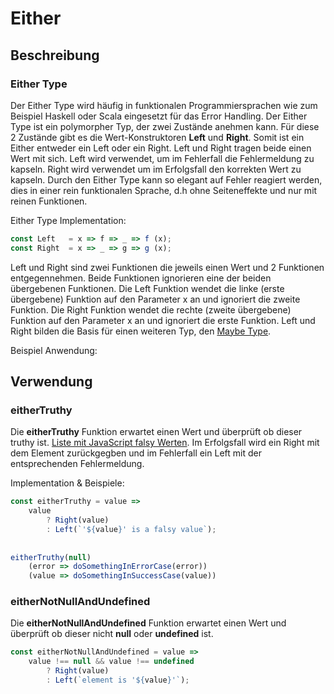 # Either

## Beschreibung

### Either Type

Der Either Type wird häufig in funktionalen Programmiersprachen wie zum Beispiel Haskell oder Scala eingesetzt für das Error Handling. Der Either Type ist ein polymorpher Typ, der zwei Zustände anehmen kann. Für diese 2 Zustände gibt es die Wert-Konstruktoren **Left** und **Right**. Somit ist ein Either entweder ein Left oder ein Right. Left und Right tragen beide einen Wert mit sich. Left wird verwendet, um im Fehlerfall die Fehlermeldung zu kapseln. Right wird verwendet um im Erfolgsfall den korrekten Wert zu kapseln. Durch den Either Type kann so elegant auf Fehler reagiert werden, dies in einer rein funktionalen Sprache,  d.h ohne Seiteneffekte und nur mit reinen Funktionen.

Either Type Implementation:

```javascript
const Left   = x => f => _ => f (x);
const Right  = x => _ => g => g (x);
```

Left und Right sind zwei Funktionen die jeweils einen Wert und 2 Funktionen entgegennehmen. Beide Funktionen ignorieren eine der beiden übergebenen Funktionen. Die Left Funktion wendet die linke \(erste übergebene\) Funktion auf den Parameter x an und ignoriert die zweite Funktion. Die Right Funktion wendet die rechte \(zweite übergebene\) Funktion auf den Parameter x an und ignoriert die erste Funktion. Left und Right bilden die Basis für einen weiteren Typ, den [Maybe Type](maybe.md).

Beispiel Anwendung:

## Verwendung

### eitherTruthy

Die **eitherTruthy** Funktion erwartet einen Wert und überprüft ob dieser truthy ist. [Liste mit JavaScript falsy Werten](https://developer.mozilla.org/en-US/docs/Glossary/Falsy). Im Erfolgsfall wird ein Right mit dem Element zurückgegben und im Fehlerfall ein Left mit der entsprechenden Fehlermeldung.

Implementation & Beispiele:

```javascript
const eitherTruthy = value =>
    value
        ? Right(value)
        : Left(`'${value}' is a falsy value`);
        
        
eitherTruthy(null)
    (error => doSomethingInErrorCase(error))
    (value => doSomethingInSuccessCase(value))
```

### eitherNotNullAndUndefined

Die **eitherNotNullAndUndefined** Funktion erwartet einen Wert und überprüft ob dieser nicht **null** oder **undefined** ist.

```javascript
const eitherNotNullAndUndefined = value =>
    value !== null && value !== undefined
        ? Right(value)
        : Left(`element is '${value}'`);
```





